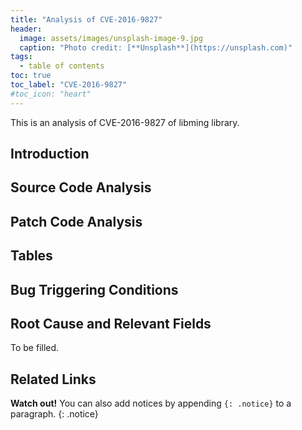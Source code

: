 ```yaml
---
title: "Analysis of CVE-2016-9827"
header:
  image: assets/images/unsplash-image-9.jpg
  caption: "Photo credit: [**Unsplash**](https://unsplash.com)"
tags:
  - table of contents
toc: true
toc_label: "CVE-2016-9827"
#toc_icon: "heart"
---
```


This is an analysis of CVE-2016-9827 of libming library.

## Introduction



## Source Code Analysis



## Patch Code Analysis


## Tables


## Bug Triggering Conditions


## Root Cause and Relevant Fields

To be filled.

## Related Links

**Watch out!** You can also add notices by appending `{: .notice}` to a paragraph.
{: .notice}
